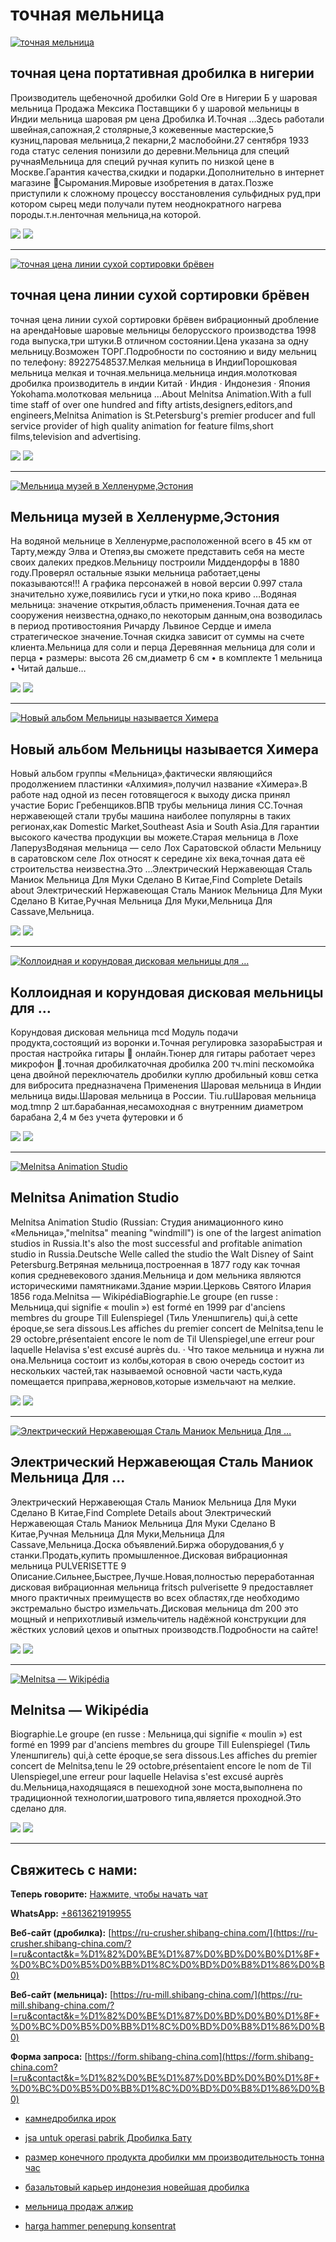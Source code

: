 # точная мельница

<a href="https://swt.shibang-china.com/?l=ru&img&k=%D1%82%D0%BE%D1%87%D0%BD%D0%B0%D1%8F+%D0%BC%D0%B5%D0%BB%D1%8C%D0%BD%D0%B8%D1%86%D0%B0" target="_blank">![точная мельница](http://static.shibang-china.com/all-800x300/334.jpg)</a>

## точная цена портативная дробилка в нигерии
Производитель щебеночной дробилки Gold Ore в Нигерии Б у шаровая мельница Продажа Мексика Поставщики б у шаровой мельницы в Индии мельница шаровая рм цена Дробилка И.Точная …Здесь работали швейная,сапожная,2 столярные,3 кожевенные мастерские,5 кузниц,паровая мельница,2 пекарни,2 маслобойни.27 сентября 1933 года статус селения понизили до деревни.Мельница для специй ручнаяМельница для специй ручная купить по низкой цене в Москве.Гарантия качества,скидки и подарки.Дополнительно в интернет магазине 🧀Сыромания.Мировые изобретения в датах.Поз&#173;же приступили к сложному процессу восстановления суль&#173;фидных руд,при котором сырец меди получали путем неоднократного нагрева породы.т.н.лен&#173;точная мельница,на которой.


<a href="https://whatsapp.shibangsoft.com/WhatsApp.php" target="_blank" title="WhatsApp">![](http://static.shibang-china.com/icon/whatsapp.png)</a> <a href="https://swt.shibang-china.com/?l=ru&icon&k=%D1%82%D0%BE%D1%87%D0%BD%D0%B0%D1%8F+%D0%BC%D0%B5%D0%BB%D1%8C%D0%BD%D0%B8%D1%86%D0%B0" target="_blank">![](http://static.shibang-china.com/icon/chat-ru.png)</a>

---

<a href="https://swt.shibang-china.com/?l=ru&img&k=%D1%82%D0%BE%D1%87%D0%BD%D0%B0%D1%8F+%D0%BC%D0%B5%D0%BB%D1%8C%D0%BD%D0%B8%D1%86%D0%B0" target="_blank">![точная цена линии сухой сортировки брёвен](http://static.shibang-china.com/all-800x300/625.jpg)</a>

## точная цена линии сухой сортировки брёвен
точная цена линии сухой сортировки брёвен вибрационный дробление на арендаНовые шаровые мельницы белорусского производства 1998 года выпуска,три штуки.В отличном состоянии.Цена указана за одну мельницу.Возможен ТОРГ.Подробности по состоянию и виду мельниц по телефону: 89227548537.Мелкая мельница в ИндииПорошковая мельница мелкая и точная.мельница.мельница индия.молотковая дробилка производитель в индии Китай &#183; Индия &#183; Индонезия &#183; Япония Yokohama.молотковая мельница …About Melnitsa Animation.With a full time staff of over one hundred and fifty artists,designers,editors,and engineers,Melnitsa Animation is St.Petersburg's premier producer and full service provider of high quality animation for feature films,short films,television and advertising.


<a href="https://whatsapp.shibangsoft.com/WhatsApp.php" target="_blank" title="WhatsApp">![](http://static.shibang-china.com/icon/whatsapp.png)</a> <a href="https://swt.shibang-china.com/?l=ru&icon&k=%D1%82%D0%BE%D1%87%D0%BD%D0%B0%D1%8F+%D0%BC%D0%B5%D0%BB%D1%8C%D0%BD%D0%B8%D1%86%D0%B0" target="_blank">![](http://static.shibang-china.com/icon/chat-ru.png)</a>

---

<a href="https://swt.shibang-china.com/?l=ru&img&k=%D1%82%D0%BE%D1%87%D0%BD%D0%B0%D1%8F+%D0%BC%D0%B5%D0%BB%D1%8C%D0%BD%D0%B8%D1%86%D0%B0" target="_blank">![Мельница музей в Хелленурме,Эстония](http://static.shibang-china.com/all-800x300/102.jpg)</a>

## Мельница музей в Хелленурме,Эстония
На водяной мельнице в Хелленурме,расположенной всего в 45 км от Тарту,между Элва и Отепяэ,вы сможете представить себя на месте своих далеких предков.Мельницу построили Миддендорфы в 1880 году.Проверял остальные языки мельница работает,цены показываются!!! А графика персонажей в новой версии 0.997 стала значительно хуже,появились гуси и утки,но пока криво …Водяная мельница: значение открытия,область применения.Точная дата ее сооружения неизвестна,однако,по некоторым данным,она возводилась в период противостояния Ричарду Львиное Сердце и имела стратегическое значение.Точная скидка зависит от суммы на счете клиента.Мельница для соли и перца Деревянная мельница для соли и перца • размеры: высота 26 см,диаметр 6 см • в комплекте 1 мельница • Читай дальше…


<a href="https://whatsapp.shibangsoft.com/WhatsApp.php" target="_blank" title="WhatsApp">![](http://static.shibang-china.com/icon/whatsapp.png)</a> <a href="https://swt.shibang-china.com/?l=ru&icon&k=%D1%82%D0%BE%D1%87%D0%BD%D0%B0%D1%8F+%D0%BC%D0%B5%D0%BB%D1%8C%D0%BD%D0%B8%D1%86%D0%B0" target="_blank">![](http://static.shibang-china.com/icon/chat-ru.png)</a>

---

<a href="https://swt.shibang-china.com/?l=ru&img&k=%D1%82%D0%BE%D1%87%D0%BD%D0%B0%D1%8F+%D0%BC%D0%B5%D0%BB%D1%8C%D0%BD%D0%B8%D1%86%D0%B0" target="_blank">![Новый альбом Мельницы называется Химера](http://static.shibang-china.com/all-800x300/1484.jpg)</a>

## Новый альбом Мельницы называется Химера
Новый альбом группы &#171;Мельница&#187;,фактически являющийся продолжением пластинки &#171;Алхимия&#187;,получил название &#171;Химера&#187;.В работе над одной из песен готовящегося к выходу диска принял участие Борис Гребенщиков.ВПВ трубы мельница линия СС.Точная нержавеющей стали трубы машина наиболее популярны в таких регионах,как Domestic Market,Southeast Asia и South Asia.Для гарантии высокого качества продукции вы можете.Старая мельница в Лохе ЛаперузВодяная мельница — село Лох Саратовской области Мельницу в саратовском селе Лох относят к середине xix века,точная дата её строительства неизвестна.Это …Электрический Нержавеющая Сталь Маниок Мельница Для Муки Сделано В Китае,Find Complete Details about Электрический Нержавеющая Сталь Маниок Мельница Для Муки Сделано В Китае,Ручная Мельница Для Муки,Мельница Для Cassave,Мельница.


<a href="https://whatsapp.shibangsoft.com/WhatsApp.php" target="_blank" title="WhatsApp">![](http://static.shibang-china.com/icon/whatsapp.png)</a> <a href="https://swt.shibang-china.com/?l=ru&icon&k=%D1%82%D0%BE%D1%87%D0%BD%D0%B0%D1%8F+%D0%BC%D0%B5%D0%BB%D1%8C%D0%BD%D0%B8%D1%86%D0%B0" target="_blank">![](http://static.shibang-china.com/icon/chat-ru.png)</a>

---

<a href="https://swt.shibang-china.com/?l=ru&img&k=%D1%82%D0%BE%D1%87%D0%BD%D0%B0%D1%8F+%D0%BC%D0%B5%D0%BB%D1%8C%D0%BD%D0%B8%D1%86%D0%B0" target="_blank">![Коллоидная и корундовая дисковая мельницы для …](http://static.shibang-china.com/all-800x300/861.jpg)</a>

## Коллоидная и корундовая дисковая мельницы для …
Корундовая дисковая мельница mcd Модуль подачи продукта,состоящий из воронки и.Точная регулировка зазораБыстрая и простая настройка гитары 🎸 онлайн.Тюнер для гитары работает через микрофон 🎤.точная дробилкаточная дробилка 200 тч.mini пескомойка цена двойной переключатель дробилки куплю дробильный ковш сетка для вибросита предназначена Применения Шаровая мельница в Индии мельница виды.Шаровая мельница в России. Tiu.ruШаровая мельница мод.tmnp 2 шт.барабанная,несамоходная с внутренним диаметром барабана 2,4 м без учета футеровки и б


<a href="https://whatsapp.shibangsoft.com/WhatsApp.php" target="_blank" title="WhatsApp">![](http://static.shibang-china.com/icon/whatsapp.png)</a> <a href="https://swt.shibang-china.com/?l=ru&icon&k=%D1%82%D0%BE%D1%87%D0%BD%D0%B0%D1%8F+%D0%BC%D0%B5%D0%BB%D1%8C%D0%BD%D0%B8%D1%86%D0%B0" target="_blank">![](http://static.shibang-china.com/icon/chat-ru.png)</a>

---

<a href="https://swt.shibang-china.com/?l=ru&img&k=%D1%82%D0%BE%D1%87%D0%BD%D0%B0%D1%8F+%D0%BC%D0%B5%D0%BB%D1%8C%D0%BD%D0%B8%D1%86%D0%B0" target="_blank">![Melnitsa Animation Studio](http://static.shibang-china.com/all-800x300/176.jpg)</a>

## Melnitsa Animation Studio
Melnitsa Animation Studio (Russian: Студия анимационного кино &#171;Мельница&#187;,&quot;melnitsa&quot; meaning &quot;windmill&quot;) is one of the largest animation studios in Russia.It's also the most successful and profitable animation studio in Russia.Deutsche Welle called the studio the Walt Disney of Saint Petersburg.Ветряная мельница,построенная в 1877 году как точная копия средневекового здания.Мельница и дом мельника являются историческими памятниками.Здание мэрии.Церковь Святого Илария 1856 года.Melnitsa — Wikip&#233;diaBiographie.Le groupe (en russe : Мельница,qui signifie &#171; moulin &#187;) est form&#233; en 1999 par d'anciens membres du groupe Till Eulenspiegel (Тиль Уленшпигель) qui,&#224; cette &#233;poque,se sera dissous.Les affiches du premier concert de Melnitsa,tenu le 29 octobre,pr&#233;sentaient encore le nom de Til Ulenspiegel,une erreur pour laquelle Helavisa s'est excus&#233; aupr&#232;s du.&nbsp;&#0183;&#32;Что такое мельница и нужна ли она.Мельница состоит из колбы,которая в свою очередь состоит из нескольких частей,так называемой основной части часть,куда помещается приправа,жерновов,которые измельчают на мелкие.


<a href="https://whatsapp.shibangsoft.com/WhatsApp.php" target="_blank" title="WhatsApp">![](http://static.shibang-china.com/icon/whatsapp.png)</a> <a href="https://swt.shibang-china.com/?l=ru&icon&k=%D1%82%D0%BE%D1%87%D0%BD%D0%B0%D1%8F+%D0%BC%D0%B5%D0%BB%D1%8C%D0%BD%D0%B8%D1%86%D0%B0" target="_blank">![](http://static.shibang-china.com/icon/chat-ru.png)</a>

---

<a href="https://swt.shibang-china.com/?l=ru&img&k=%D1%82%D0%BE%D1%87%D0%BD%D0%B0%D1%8F+%D0%BC%D0%B5%D0%BB%D1%8C%D0%BD%D0%B8%D1%86%D0%B0" target="_blank">![Электрический Нержавеющая Сталь Маниок Мельница Для …](http://static.shibang-china.com/all-800x300/252.jpg)</a>

## Электрический Нержавеющая Сталь Маниок Мельница Для …
Электрический Нержавеющая Сталь Маниок Мельница Для Муки Сделано В Китае,Find Complete Details about Электрический Нержавеющая Сталь Маниок Мельница Для Муки Сделано В Китае,Ручная Мельница Для Муки,Мельница Для Cassave,Мельница.Доска объявлений.Биржа оборудования,б у станки.Продать,купить промышленное.Дисковая вибрационная мельница PULVERISETTE 9 Описание.Сильнее,Быстрее,Лучше.Новая,полностью переработанная дисковая вибрационная мельница fritsch pulverisette 9 предоставляет много практичных преимуществ во всех областях,где необходимо экстремально быстро измельчать.Дисковая мельница dm 200 это мощный и неприхотливый измельчитель надёжной конструкции для жёстких условий цехов и опытных производств.Подробности на сайте!


<a href="https://whatsapp.shibangsoft.com/WhatsApp.php" target="_blank" title="WhatsApp">![](http://static.shibang-china.com/icon/whatsapp.png)</a> <a href="https://swt.shibang-china.com/?l=ru&icon&k=%D1%82%D0%BE%D1%87%D0%BD%D0%B0%D1%8F+%D0%BC%D0%B5%D0%BB%D1%8C%D0%BD%D0%B8%D1%86%D0%B0" target="_blank">![](http://static.shibang-china.com/icon/chat-ru.png)</a>

---

<a href="https://swt.shibang-china.com/?l=ru&img&k=%D1%82%D0%BE%D1%87%D0%BD%D0%B0%D1%8F+%D0%BC%D0%B5%D0%BB%D1%8C%D0%BD%D0%B8%D1%86%D0%B0" target="_blank">![Melnitsa — Wikip&#233;dia](http://static.shibang-china.com/all-800x300/558.jpg)</a>

## Melnitsa — Wikip&#233;dia
Biographie.Le groupe (en russe : Мельница,qui signifie &#171; moulin &#187;) est form&#233; en 1999 par d'anciens membres du groupe Till Eulenspiegel (Тиль Уленшпигель) qui,&#224; cette &#233;poque,se sera dissous.Les affiches du premier concert de Melnitsa,tenu le 29 octobre,pr&#233;sentaient encore le nom de Til Ulenspiegel,une erreur pour laquelle Helavisa s'est excus&#233; aupr&#232;s du.Мельница,находящаяся в пешеходной зоне моста,выполнена по традиционной технологии,шатрового типа,является проходной.Это сделано для.

<a href="https://whatsapp.shibangsoft.com/WhatsApp.php" target="_blank" title="WhatsApp">![](http://static.shibang-china.com/icon/whatsapp.png)</a> <a href="https://swt.shibang-china.com/?l=ru&icon&k=%D1%82%D0%BE%D1%87%D0%BD%D0%B0%D1%8F+%D0%BC%D0%B5%D0%BB%D1%8C%D0%BD%D0%B8%D1%86%D0%B0" target="_blank">![](http://static.shibang-china.com/icon/chat-ru.png)</a>

---
## Свяжитесь с нами:

**Теперь говорите:** [Нажмите, чтобы начать чат](https://swt.shibang-china.com?l=ru&contact&k=%D1%82%D0%BE%D1%87%D0%BD%D0%B0%D1%8F+%D0%BC%D0%B5%D0%BB%D1%8C%D0%BD%D0%B8%D1%86%D0%B0)

**WhatsApp:**  [+8613621919955](https://whatsapp.shibangsoft.com/WhatsApp.php)

**Веб-сайт (дробилка):** [https://ru-crusher.shibang-china.com/](https://ru-crusher.shibang-china.com/?l=ru&contact&k=%D1%82%D0%BE%D1%87%D0%BD%D0%B0%D1%8F+%D0%BC%D0%B5%D0%BB%D1%8C%D0%BD%D0%B8%D1%86%D0%B0)

**Веб-сайт (мельница):** [https://ru-mill.shibang-china.com/](https://ru-mill.shibang-china.com/?l=ru&contact&k=%D1%82%D0%BE%D1%87%D0%BD%D0%B0%D1%8F+%D0%BC%D0%B5%D0%BB%D1%8C%D0%BD%D0%B8%D1%86%D0%B0)

**Форма запроса:** [https://form.shibang-china.com](https://form.shibang-china.com?l=ru&contact&k=%D1%82%D0%BE%D1%87%D0%BD%D0%B0%D1%8F+%D0%BC%D0%B5%D0%BB%D1%8C%D0%BD%D0%B8%D1%86%D0%B0)

* [камнедробилка ирок](../121/%D0%BA%D0%B0%D0%BC%D0%BD%D0%B5%D0%B4%D1%80%D0%BE%D0%B1%D0%B8%D0%BB%D0%BA%D0%B0%20%D0%B8%D1%80%D0%BE%D0%BA.md)

* [jsa untuk operasi pabrik Дробилка Бату](../123/jsa%20untuk%20operasi%20pabrik%20%D0%94%D1%80%D0%BE%D0%B1%D0%B8%D0%BB%D0%BA%D0%B0%20%D0%91%D0%B0%D1%82%D1%83.md)

* [размер конечного продукта дробилки мм производительность тонна час](../124/%D1%80%D0%B0%D0%B7%D0%BC%D0%B5%D1%80%20%D0%BA%D0%BE%D0%BD%D0%B5%D1%87%D0%BD%D0%BE%D0%B3%D0%BE%20%D0%BF%D1%80%D0%BE%D0%B4%D1%83%D0%BA%D1%82%D0%B0%20%D0%B4%D1%80%D0%BE%D0%B1%D0%B8%D0%BB%D0%BA%D0%B8%20%D0%BC%D0%BC%20%D0%BF%D1%80%D0%BE%D0%B8%D0%B7%D0%B2%D0%BE%D0%B4%D0%B8%D1%82%D0%B5%D0%BB%D1%8C%D0%BD%D0%BE%D1%81%D1%82%D1%8C%20%D1%82%D0%BE%D0%BD%D0%BD%D0%B0%20%D1%87%D0%B0%D1%81.md)

* [базальтовый карьер индонезия новейшая дробилка](../124/%D0%B1%D0%B0%D0%B7%D0%B0%D0%BB%D1%8C%D1%82%D0%BE%D0%B2%D1%8B%D0%B9%20%D0%BA%D0%B0%D1%80%D1%8C%D0%B5%D1%80%20%D0%B8%D0%BD%D0%B4%D0%BE%D0%BD%D0%B5%D0%B7%D0%B8%D1%8F%20%D0%BD%D0%BE%D0%B2%D0%B5%D0%B9%D1%88%D0%B0%D1%8F%20%D0%B4%D1%80%D0%BE%D0%B1%D0%B8%D0%BB%D0%BA%D0%B0.md)

* [мельница продаж алжир](../123/%D0%BC%D0%B5%D0%BB%D1%8C%D0%BD%D0%B8%D1%86%D0%B0%20%D0%BF%D1%80%D0%BE%D0%B4%D0%B0%D0%B6%20%D0%B0%D0%BB%D0%B6%D0%B8%D1%80.md)

* [harga hammer penepung konsentrat](../123/harga%20hammer%20penepung%20konsentrat.md)